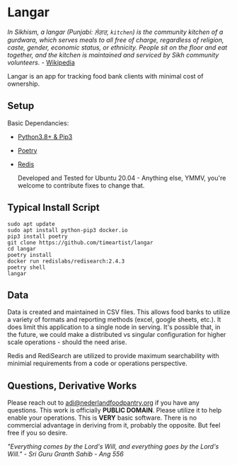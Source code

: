 # Langar
*In Sikhism, a langar (Punjabi: ਲੰਗਰ, `kitchen`) is the community kitchen of a gurdwara, which serves meals to all free of charge, regardless of religion, caste, gender, economic status, or ethnicity. People sit on the floor and eat together, and the kitchen is maintained and serviced by Sikh community volunteers.* - [Wikipedia](https://en.wikipedia.org/wiki/Langar_(Sikhism))

Langar is an app for tracking food bank clients with minimal cost of ownership.

## Setup

Basic Dependancies:
- [Python3.8+ & Pip3](python.org/)
- [Poetry](pythonpoetry.org)
- [Redis](redis.io)

  Developed and Tested for Ubuntu 20.04 - Anything else, YMMV, you're welcome to contribute fixes to change that.
  
## Typical Install Script
  
 ```
 sudo apt update
 sudo apt install python-pip3 docker.io
 pip3 install poetry
 git clone https://github.com/timeartist/langar
 cd langar
 poetry install
 docker run redislabs/redisearch:2.4.3
 poetry shell
 langar
```

## Data
Data is created and maintained in CSV files.  This allows food banks to utilize a variety of formats and reporting methods (excel, google sheets, etc.).  It does limit this application to a single node in serving. It's possible that, in the future, we could make a distributed vs singular configuration for higher scale operations - should the need arise.

Redis and RediSearch are utilized to provide maximum searchability with minimial requirements from a code or operations perspective.  

## Questions, Derivative Works
Please reach out to adi@nederlandfoodpantry.org if you have any questions.  This work is officially **PUBLIC DOMAIN**. Please utilize it to help enable your operations. This is **VERY** basic software. There is no commercial advantage in deriving from it, probably the opposite.  But feel free if you so desire.

*"Everything comes by the Lord's Will, and everything goes by the Lord's Will." - Sri Guru Granth Sahib - Ang 556*
